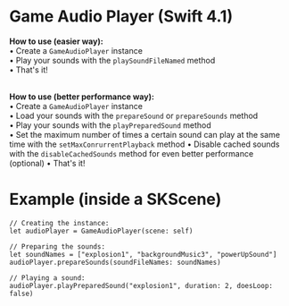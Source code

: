 # Game Audio Player (Swift 4.1)

**How to use (easier way):** <br />
• Create a `GameAudioPlayer` instance <br />
• Play your sounds with the `playSoundFileNamed` method <br />
• That's it! <br /><br />

**How to use (better performance way):** <br />
• Create a `GameAudioPlayer` instance <br />
• Load your sounds with the `prepareSound` or `prepareSounds` method <br />
• Play your sounds with the `playPreparedSound` method <br />
• Set the maximum number of times a certain sound can play at the same time with the `setMaxConrurrentPlayback` method
• Disable cached sounds with the `disableCachedSounds` method for even better performance (optional)
• That's it! <br />

# Example (inside a SKScene)
```
// Creating the instance:
let audioPlayer = GameAudioPlayer(scene: self)
        
// Preparing the sounds:
let soundNames = ["explosion1", "backgroundMusic3", "powerUpSound"]        
audioPlayer.prepareSounds(soundFileNames: soundNames)
        
// Playing a sound:
audioPlayer.playPreparedSound("explosion1", duration: 2, doesLoop: false)
```
